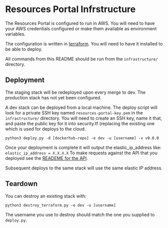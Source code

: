 # Resources Portal Infrstructure

The Resources Portal is configured to run in AWS.
You will need to have your AWS credentials configured or make them available as environment variables.

The configuration is written in [terraform](https://learn.hashicorp.com/terraform/getting-started/install.html).
You will need to have it installed to be able to deploy.

All commands from this README should be run from the `infrastructure/` directory.

## Deployment

The staging stack will be redeployed upon every merge to dev.
The production stack has not yet been configured.

A dev stack can be deployed from a local machine.
The deploy script will look for a private SSH key named `resources-portal-key.pem` in the `infrastructure/` directory.
You will need to create an SSH key, name it that, and paste the public key for it into security.tf (replacing the existing one which is used for deploys to the cloud.

```
python3 deploy.py -d [dockerhub-repo] -e dev -u [username] -v v0.0.0
```

Once your deployment is complete it will output the elastic_ip_address like:  `elastic_ip_address = X.X.X.X`
To make requests against the API that you deployed see the [READEME for the API](../api/README.md).

Subsequent deploys to the same stack will use the same elastic IP address.

## Teardown

You can destroy an existing stack with:
```
python3 destroy_terraform.py -e dev -u [username]
```

The username you use to destroy should match the one you supplied to `deploy.py`.
